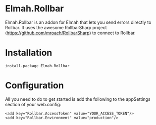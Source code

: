 # Elmah.Rollbar
Elmah.Rollbar is an addon for Elmah that lets you send errors directly to Rollbar. It uses the awesome RollbarSharp project (https://github.com/mroach/RollbarSharp) to connect to Rollbar.

# Installation
```install-package Elmah.Rollbar```

# Configuration

All you need to do to get started is add the following to the appSettings section of your web.config:

```
<add key="Rollbar.AccessToken" value="YOUR_ACCESS_TOKEN"/>
<add key="Rollbar.Environment" value="production"/>
```
